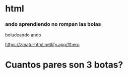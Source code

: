 # html

### ando aprendiendo no rompan las bolas
boludeando ando

https://zmatu-html.netlify.app/#hero

# Cuantos pares son 3 botas?

